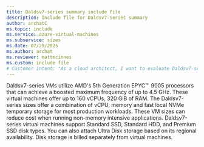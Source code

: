 ```yaml
---
title: Daldsv7-series summary include file
description: Include file for Daldsv7-series summary
author: archatC
ms.topic: include
ms.service: azure-virtual-machines
ms.subservice: sizes
ms.date: 07/29/2025
ms.author: archat
ms.reviewer: mattmcinnes
ms.custom: include file
# Customer intent: "As a cloud architect, I want to evaluate Daldsv7-series virtual machines, so that I can determine their suitability for cost-effective, non-memory intensive applications in my organization's infrastructure."
---
```

Daldsv7-series VMs utilize AMD's 5th Generation EPYC™  9005 processors that can achieve a boosted maximum frequency of up to 4.5 GHz. These virtual machines offer up to 160 vCPUs, 320 GiB of RAM. The Daldsv7-series sizes offer a combination of vCPU, memory and fast local NVMe temporary storage for most production workloads. These VM sizes can reduce cost when running non-memory intensive applications. Daldsv7-series virtual machines support Standard SSD, Standard HDD, and Premium SSD disk types. You can also attach Ultra Disk storage based on its regional availability. Disk storage is billed separately from virtual machines. 

